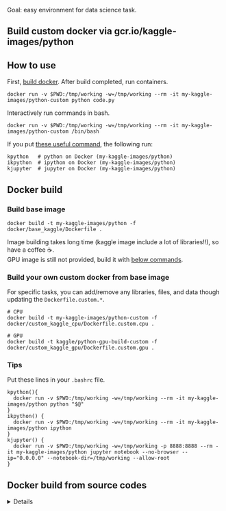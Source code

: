 Goal: easy environment for data science task.



## Build custom docker via gcr.io/kaggle-images/python

## How to use

First, [build docker](#Docker-build). After build completed, run containers.
```shell
docker run -v $PWD:/tmp/working -w=/tmp/working --rm -it my-kaggle-images/python-custom python code.py
```

Interactively run commands in bash.
```shell
docker run -v $PWD:/tmp/working -w=/tmp/working --rm -it my-kaggle-images/python-custom /bin/bash
```

If you put [these useful command](#Tips), the following run:
```shell
kpython   # python on Docker (my-kaggle-images/python)
ikpython  # ipython on Docker (my-kaggle-images/python)
kjupyter  # jupyter on Docker (my-kaggle-images/python)
```

## Docker build


### Build base image

```shell
docker build -t my-kaggle-images/python -f docker/base_kaggle/Dockerfile .
```
Image building takes long time (kaggle image include a lot of libraries!!), so have a coffee :coffee:.  
GPU image is still not provided, build it with [below commands](#Docker-build-from-source-codes).


### Build your own custom docker from base image

For specific tasks, you can add/remove any libraries, files, and data though updating the `Dockerfile.custom.*`.
```shell
# CPU
docker build -t my-kaggle-images/python-custom -f docker/custom_kaggle_cpu/Dockerfile.custom.cpu .
```
```shell
# GPU
docker build -t kaggle/python-gpu-build-custom -f docker/custom_kaggle_gpu/Dockerfile.custom.gpu .
```

### Tips

Put these lines in your `.bashrc` file.
```
kpython(){
  docker run -v $PWD:/tmp/working -w=/tmp/working --rm -it my-kaggle-images/python python "$@"  
}
ikpython() {
  docker run -v $PWD:/tmp/working -w=/tmp/working --rm -it my-kaggle-images/python ipython
}
kjupyter() {
  docker run -v $PWD:/tmp/working -w=/tmp/working -p 8888:8888 --rm -it my-kaggle-images/python jupyter notebook --no-browser --ip="0.0.0.0" --notebook-dir=/tmp/working --allow-root
}
```


## Docker build from source codes
<details><summary>Details</summary><div>

You can get latest details in [github](https://github.com/Kaggle/docker-python).

### Git clone

```shell
git clone https://github.com/Kaggle/docker-python.git
```


### Build

For CPU
```shell
./build --use-cache
```

For GPU
```shell
./build --gpu --use-cache
```

This build takes long time, have a cup of coffee or sleep.


### Test

```shell
./build  # --gpu
```


### Run

For CPU
```shell
# Run the image built locally:
docker run --rm -it kaggle/python-build /bin/bash
```

For GPU
```shell
# Run the image built locally:
docker run --runtime nvidia --rm -it kaggle/python-gpu-build /bin/bash
```
To ensure your container can access the GPU, follow the instructions posted [here](https://github.com/Kaggle/docker-python/issues/361#issuecomment-448093930).
If you don't have the nvidia-docker, install the latest nvidia-docker [here](https://github.com/NVIDIA/nvidia-docker/wiki/Installation-(version-2.0)).


### Build your own custom docker

Run below code in top directory.
```shell
# CPU
docker build -t kaggle/python-build-custom -f Dockerfile.build.custom.cpu .
```
```shell
# GPU
docker build -t kaggle/python-gpu-build-custom -f Dockerfile.build.custom.gpu .
```
</div></details>

